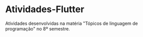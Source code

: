 # Atividades-Flutter

Atividades desenvolvidas na matéria "Tópicos de linguagem de programação" no 8º semestre.
